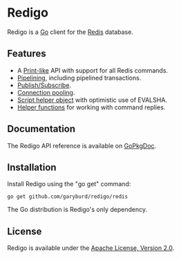 Redigo
======

Redigo is a [Go](http://golang.org/) client for the [Redis](http://redis.io/) database.

Features
-------

* A [Print-like](http://go.pkgdoc.org/github.com/garyburd/redigo/redis#Executing_Commands) API with support for all Redis commands.
* [Pipelining](http://go.pkgdoc.org/github.com/garyburd/redigo/redis#Pipelining), including pipelined transactions.
* [Publish/Subscribe](http://go.pkgdoc.org/github.com/garyburd/redigo/redis#Publish_and_Subscribe).
* [Connection pooling](http://go.pkgdoc.org/github.com/garyburd/redigo/redis#Pool).
* [Script helper object](http://go.pkgdoc.org/github.com/garyburd/redigo/redis#Script) with optimistic use of EVALSHA.
* [Helper functions](http://go.pkgdoc.org/github.com/garyburd/redigo/redis#Reply_Helpers) for working with command replies.

Documentation
-------------

The Redigo API reference is available on [GoPkgDoc](http://gopkgdoc.appspot.com/pkg/github.com/garyburd/redigo/redis).

Installation
------------

Install Redigo using the "go get" command:

    go get github.com/garyburd/redigo/redis

The Go distribution is Redigo's only dependency.

License
-------

Redigo is available under the [Apache License, Version 2.0](http://www.apache.org/licenses/LICENSE-2.0.html).
